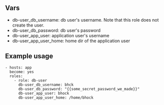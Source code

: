 ## Vars

* db-user_db_username: db user's username.  Note that this role does not 
  create the user.
* db-user_db_password: db user's password
* db-user_app_user: application user's username
* db-user_app_user_home: home dir of the application user

## Example usage

    - hosts: app
      become: yes
      roles:
        - role: db-user
          db-user_db_username: bhck
          db-user_db_password: "{{some_secret_password_we_made}}"
          db-user_app_user: bhock
          db-user_app_user_home: /home/bhock

